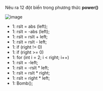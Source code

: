 ﻿Nêu ra 12 đột biến trong phương thức **power()**

![image](https://user-images.githubusercontent.com/48431650/96531815-a6fddb80-12b4-11eb-964d-ffee7a5457fd.png)

* 1: rslt = abs (left);
* 1: rslt = -abs (left);
* 1: rslt = rslt + left;
* 1: rslt = rslt - left;
* 1: if (right != 0)
* 1: if (right >= 0)
* 1: for (int i = 2; i < right; i++)
* 1: rslt = -left;
* 1: rslt = -rslt * left;
* 1: rslt = rslt * right;
* 1: rslt = right * left;
* 1: Bomb();